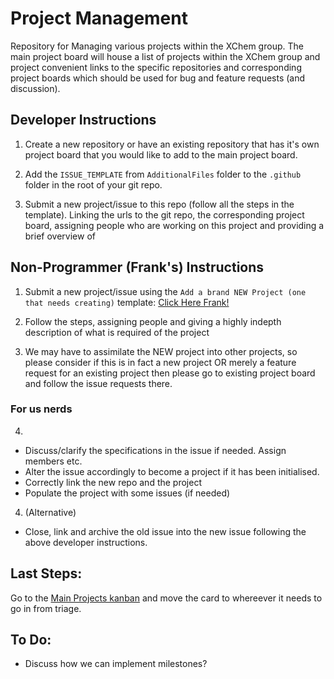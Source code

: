 # Project Management
Repository for Managing various projects within the XChem group.
The main project board will house a list of projects within the XChem group and project convenient links to the specific repositories and corresponding project boards which should be used for bug and feature requests (and discussion).

## Developer Instructions

1. Create a new repository or have an existing repository that has it's own project board that you would like to add to the main project board.

2. Add the `ISSUE_TEMPLATE` from `AdditionalFiles` folder to the `.github` folder in the root of your git repo.

3. Submit a new project/issue to this repo (follow all the steps in the template). Linking the urls to the git repo, the corresponding project board, assigning people who are working on this project and providing a brief overview of  

## Non-Programmer (Frank's) Instructions

1. Submit a new project/issue using the `Add a brand NEW Project (one that needs creating)` template: 
[Click Here Frank!](https://github.com/xchem/ProjectManagement/issues/new?assignees=&labels=PROJECT+-+NEEDS+INIT&template=add-a-brand-new-project--one-that-needs-creating-.md&title=%5BNEW+PROJECT%5D)

2. Follow the steps, assigning people and giving a highly indepth description of what is required of the project

3. We may have to assimilate the NEW project into other projects, so please consider if this is in fact a new project OR merely a feature request for an existing project then please go to existing project board and follow the issue requests there.

### For us nerds
4. 
- Discuss/clarify the specifications in the issue if needed. Assign members etc.
- Alter the issue accordingly to become a project if it has been initialised.  
- Correctly link the new repo and the project
- Populate the project with some issues (if needed)
4. (Alternative)
- Close, link and archive the old issue into the new issue following the above developer instructions.

## Last Steps:
Go to the [Main Projects kanban](https://github.com/orgs/xchem/projects/1) and move the card to whereever it needs to go in from triage.

## To Do:
- Discuss how we can implement milestones?
